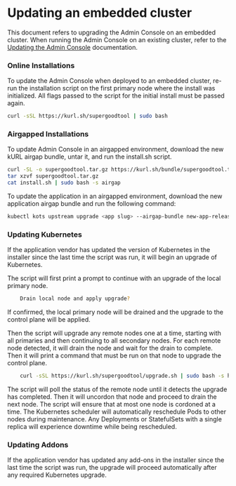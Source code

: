 # Updating an embedded cluster

This document refers to upgrading the Admin Console on an embedded cluster.
When running the Admin Console on an existing cluster, refer to the [Updating the Admin Console](/kotsadm/updating/updating-admin-console/) documentation.

### Online Installations

To update the Admin Console when deployed to an embedded cluster, re-run the installation script on the first primary node where the install was initialized.
All flags passed to the script for the initial install must be passed again.

```bash
curl -sSL https://kurl.sh/supergoodtool | sudo bash
```

### Airgapped Installations

To update Admin Console in an airgapped environment, download the new kURL airgap bundle, untar it, and run the install.sh script.

```bash
curl -SL -o supergoodtool.tar.gz https://kurl.sh/bundle/supergoodtool.tar.gz
tar xzvf supergoodtool.tar.gz
cat install.sh | sudo bash -s airgap
```

To update the application in an airgapped environment, download the new application airgap bundle and run the following command:

```bash
kubectl kots upstream upgrade <app slug> --airgap-bundle new-app-release.airgap -n default
```

### Updating Kubernetes

If the application vendor has updated the version of Kubernetes in the installer since the last time the script was run, it will begin an upgrade of Kubernetes.

The script will first print a prompt to continue with an upgrade of the local primary node.

```bash
    Drain local node and apply upgrade?
```

If confirmed, the local primary node will be drained and the upgrade to the control plane will be applied.

Then the script will upgrade any remote nodes one at a time, starting with all primaries and then continuing to all secondary nodes.
For each remote node detected, it will drain the node and wait for the drain to complete.
Then it will print a command that must be run on that node to upgrade the control plane.

```bash
    curl -sSL https://kurl.sh/supergoodtool/upgrade.sh | sudo bash -s hostname-check=master-node-2 kubernetes-version=v1.15.3
```

The script will poll the status of the remote node until it detects the upgrade has completed.
Then it will uncordon that node and proceed to drain the next node.
The script will ensure that at most one node is cordoned at a time.
The Kubernetes scheduler will automatically reschedule Pods to other nodes during maintenance.
Any Deployments or StatefulSets with a single replica will experience downtime while being rescheduled.

### Updating Addons

If the application vendor has updated any add-ons in the installer since the last time the script was run, the upgrade will proceed automatically after any required Kubernetes upgrade.
